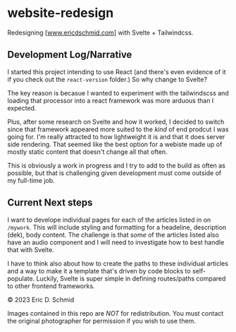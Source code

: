 # website-redesign
Redesigning [www.ericdschmid.com] with Svelte + Tailwindcss. 

## Development Log/Narrative

I started this project intending to use React (and there's even evidence of it if you check out the `react-version` folder.) So why change to Svelte?

The key reason is becasue I wanted to experiment with the tailwindscss and loading that processor into a react framework was more arduous than I expected. 

Plus, after some research on Svelte and how it worked, I decided to switch since that framework appeared more suited to the _kind_ of end prodcut I was going for. I'm really attracted to how lightweight it is and that it does server side rendering. That seemed like the best option for a webiste made up of mostly static content that doesn't change all that often. 

This is obviously a work in progress and I try to add to the build as often as possible, but that is challenging given development must come outside of my full-time job.

## Current Next steps

I want to develope individual pages for each of the articles listed in on `/mywork`. This will include styling and formatting for a headeline, description (dek), body content. The challenge is that _some_ of the articles listed also have an audio component and I will need to investigate how to best handle that with Svelte.

I have to think also about how to create the paths to these individual articles and a way to make it a template that's driven by code blocks to self-populate. Luckily, Svelte is super simple in defining routes/paths compared to other frontend frameworks.

© 2023 Eric D. Schmid

Images contained in this repo are *_NOT_* for redistribution. You must contact the original photographer for permission if you wish to use them.
